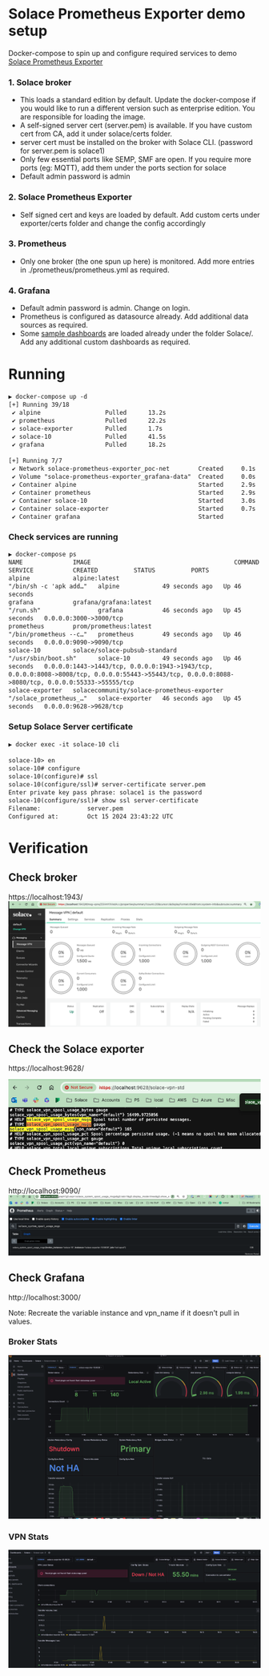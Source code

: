 # Solace Prometheus Exporter demo setup

Docker-compose to spin up and configure required services to demo [Solace Prometheus Exporter](https://github.com/swayvil/solace-prometheus-exporter)

### 1. Solace broker 
- This loads a standard edition by default. Update the docker-compose if you would like to run a different version such as enterprise edition. You are responsible for loading the image.
- A self-signed server cert (server.pem) is available. If you have custom cert from CA, add it under solace/certs folder.
- server cert must be installed on the broker with Solace CLI. (password for server.pem is solace1)
- Only few essential ports like SEMP, SMF are open. If you require more ports (eg: MQTT), add them under the ports section for solace
- Default admin password is admin

### 2. Solace Prometheus Exporter
- Self signed cert and keys are loaded by default. Add custom certs under exporter/certs folder and change the config accordingly

### 3. Prometheus
- Only one broker (the one spun up here) is monitored. Add more entries in ./prometheus/prometheus.yml as required.

### 4. Grafana
- Default admin password is admin. Change on login.
- Prometheus is configured as datasource already. Add additional data sources as required.
- Some [sample dashboards](https://github.com/swayvil/solace-prometheus-exporter/tree/master/grafana) are loaded already under the folder Solace/. Add any additional custom dashboards as required.

# Running

```
▶ docker-compose up -d
[+] Running 39/18
 ✔ alpine                  Pulled      13.2s
 ✔ prometheus              Pulled      22.2s
 ✔ solace-exporter         Pulled      1.7s
 ✔ solace-10               Pulled      41.5s
 ✔ grafana                 Pulled      18.2s

[+] Running 7/7
 ✔ Network solace-prometheus-exporter_poc-net        Created     0.1s
 ✔ Volume "solace-prometheus-exporter_grafana-data"  Created     0.0s
 ✔ Container alpine                                  Started     2.9s
 ✔ Container prometheus                              Started     2.9s
 ✔ Container solace-10                               Started     3.0s
 ✔ Container solace-exporter                         Started     0.7s
 ✔ Container grafana                                 Started
```
### Check services are running

```
▶ docker-compose ps
NAME              IMAGE                                        COMMAND                  SERVICE           CREATED          STATUS          PORTS
alpine            alpine:latest                                "/bin/sh -c 'apk add…"   alpine            49 seconds ago   Up 46 seconds
grafana           grafana/grafana:latest                       "/run.sh"                grafana           46 seconds ago   Up 45 seconds   0.0.0.0:3000->3000/tcp
prometheus        prom/prometheus:latest                       "/bin/prometheus --c…"   prometheus        49 seconds ago   Up 46 seconds   0.0.0.0:9090->9090/tcp
solace-10         solace/solace-pubsub-standard                "/usr/sbin/boot.sh"      solace-10         49 seconds ago   Up 46 seconds   0.0.0.0:1443->1443/tcp, 0.0.0.0:1943->1943/tcp, 0.0.0.0:8008->8008/tcp, 0.0.0.0:55443->55443/tcp, 0.0.0.0:8088->8080/tcp, 0.0.0.0:55333->55555/tcp
solace-exporter   solacecommunity/solace-prometheus-exporter   "/solace_prometheus_…"   solace-exporter   46 seconds ago   Up 45 seconds   0.0.0.0:9628->9628/tcp
```

### Setup Solace Server certificate

```
▶ docker exec -it solace-10 cli

solace-10> en
solace-10# configure
solace-10(configure)# ssl
solace-10(configure/ssl)# server-certificate server.pem
Enter private key pass phrase: solace1 is the password
solace-10(configure/ssl)# show ssl server-certificate
Filename:             server.pem
Configured at:        Oct 15 2024 23:43:22 UTC
```

# Verification

## Check broker 
 https://localhost:1943/
 ![alt text](img/image-4.png)


 ## Check the Solace exporter
 https://localhost:9628/

![alt text](img/image.png)

## Check Prometheus
http://localhost:9090/
![alt text](img/image-1.png)

## Check Grafana
http://localhost:3000/

Note: Recreate the variable instance and vpn_name if it doesn't pull in values.

### Broker Stats
![alt text](img/image-2.png)

### VPN Stats
![alt text](img/image-3.png)
